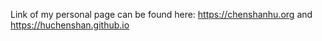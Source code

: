 Link of my personal page can be found here: https://chenshanhu.org and https://huchenshan.github.io 

